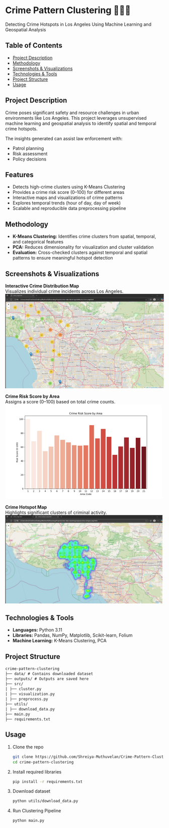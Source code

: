 # Crime Pattern Clustering 🕵️‍♂️📍

Detecting Crime Hotspots in Los Angeles Using Machine Learning and Geospatial Analysis

## Table of Contents
- [Project Description](#project-description)
- [Methodology](#methodology)
- [Screenshots & Visualizations](#screenshots--visualizations)
- [Technologies & Tools](#technologies--tools)
- [Project Structure](#project-structure)
- [Usage](#usage)


## Project Description
Crime poses significant safety and resource challenges in urban environments like Los Angeles. This project leverages unsupervised machine learning and geospatial analysis to identify spatial and temporal crime hotspots.

The insights generated can assist law enforcement with:
- Patrol planning
- Risk assessment
- Policy decisions

## Features
- Detects high-crime clusters using K-Means Clustering
- Provides a crime risk score (0–100) for different areas
- Interactive maps and visualizations of crime patterns
- Explores temporal trends (hour of day, day of week)
- Scalable and reproducible data preprocessing pipeline

## Methodology
- **K-Means Clustering:** Identifies crime clusters from spatial, temporal, and categorical features
- **PCA:** Reduces dimensionality for visualization and cluster validation
- **Evaluation:** Cross-checked clusters against temporal and spatial patterns to ensure meaningful hotspot detection

## Screenshots & Visualizations

**Interactive Crime Distribution Map**  
Visualizes individual crime incidents across Los Angeles.  
<img src="crime_map.jpg" width="600" alt="Crime Map Preview">

**Crime Risk Score by Area**  
Assigns a score (0–100) based on total crime counts.  
<img src="risk_score_by_area.png" width="500" alt="Risk Score by Area">

**Crime Hotspot Map**  
Highlights significant clusters of criminal activity.  
<img src="crime_hotspot_map.jpg" width="500" alt="Crime Hotspot Map">

## Technologies & Tools
- **Languages:** Python 3.11
- **Libraries:** Pandas, NumPy, Matplotlib, Scikit-learn, Folium
- **Machine Learning:** K-Means Clustering, PCA


##  Project Structure
```
crime-pattern-clustering
├── data/ # Contains downloaded dataset
├── outputs/ # Outputs are saved here 
├── src/
| ├── cluster.py
| ├── visualization.py
| ├── preprocess.py
├── utils/
| ├── download_data.py
├── main.py
├── requirements.txt
```

## Usage

1. Clone the repo
   ```bash
   git clone https://github.com/Shreiya-Muthuvelan/Crime-Pattern-Clustering.git
   cd crime-pattern-clustering
2. Install required libraries
   ```bash
   pip install -r requirements.txt
3. Download dataset
   ```bash
   python utils/download_data.py
4. Run Clustering Pipeline
   ```bash
   python main.py
   

